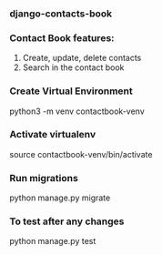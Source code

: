 ### django-contacts-book

### Contact Book features:

1. Create, update, delete contacts
2. Search in the contact book

### Create Virtual Environment
python3 -m venv contactbook-venv

### Activate virtualenv
source contactbook-venv/bin/activate

### Run migrations
python manage.py migrate

### To test after any changes
python manage.py test